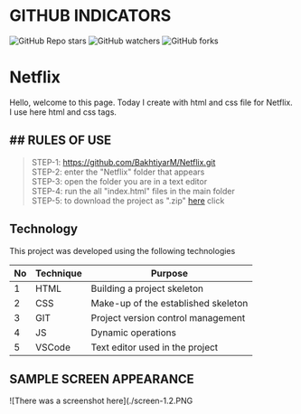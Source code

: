 # GITHUB INDICATORS

![GitHub Repo stars](https://img.shields.io/github/stars/BakhtiyarM/Netflix?style=for-the-badge)
![GitHub watchers](https://img.shields.io/github/watchers/BakhtiyarM/Netflix?style=for-the-badge)
![GitHub forks](https://img.shields.io/github/forks/BakhtiyarM/Netflix?style=for-the-badge)

  # Netflix

Hello, welcome to this page. Today I create with html and css file for Netflix. I use here html and css tags. 
## ## RULES OF USE

> STEP-1: https://github.com/BakhtiyarM/Netflix.git <br/>
> STEP-2:  enter the "Netflix" folder that appears <br/>
> STEP-3:  open the folder you are in a text editor <br/>
> STEP-4:  run the  all "index.html" files in the main folder <br/>
> STEP-5:  to download the project as ".zip"  [here](https://github.com/cavidsuleyman/Arrow-Game/archive/refs/heads/master.zip) click <br/>


## Technology

This project was developed using the following technologies

| No | Technique | Purpose |
| - | ---------- | --------------------- |
| 1 | HTML | Building a project skeleton |
| 2 | CSS |  Make-up of the established skeleton |
| 3 | GIT |  Project version control management |
| 4 | JS | Dynamic operations |
| 5 | VSCode | Text editor used in the project |


## SAMPLE SCREEN APPEARANCE

![There was a screenshot here](./screen-1.2.PNG
